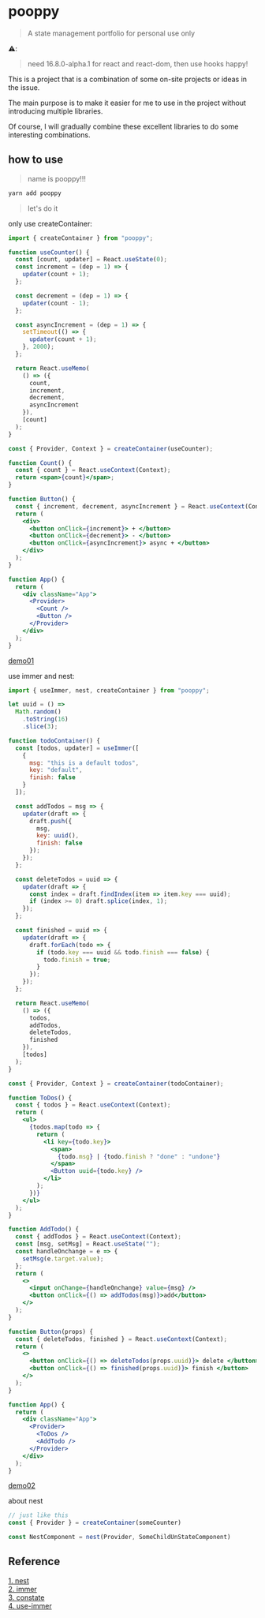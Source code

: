 # pooppy

> A state management portfolio for personal use only

⚠️:

> need 16.8.0-alpha.1 for react and react-dom, then use hooks happy!

This is a project that is a combination of some on-site projects or ideas in the issue. 

The main purpose is to make it easier for me to use in the project without introducing multiple libraries. 

Of course, I will gradually combine these excellent libraries to do some interesting combinations.

## how to use

> name is pooppy!!!

```js
yarn add pooppy
```

> let's do it

only use createContainer:

```jsx
import { createContainer } from "pooppy";

function useCounter() {
  const [count, updater] = React.useState(0);
  const increment = (dep = 1) => {
    updater(count + 1);
  };

  const decrement = (dep = 1) => {
    updater(count - 1);
  };

  const asyncIncrement = (dep = 1) => {
    setTimeout(() => {
      updater(count + 1);
    }, 2000);
  };

  return React.useMemo(
    () => ({
      count,
      increment,
      decrement,
      asyncIncrement
    }),
    [count]
  );
}

const { Provider, Context } = createContainer(useCounter);

function Count() {
  const { count } = React.useContext(Context);
  return <span>{count}</span>;
}

function Button() {
  const { increment, decrement, asyncIncrement } = React.useContext(Context);
  return (
    <div>
      <button onClick={increment}> + </button>
      <button onClick={decrement}> - </button>
      <button onClick={asyncIncrement}> async + </button>
    </div>
  );
}

function App() {
  return (
    <div className="App">
      <Provider>
        <Count />
        <Button />
      </Provider>
    </div>
  );
}
```

[demo01](https://codesandbox.io/s/yw98wxmozx)

use immer and nest:

```jsx
import { useImmer, nest, createContainer } from "pooppy";

let uuid = () =>
  Math.random()
    .toString(16)
    .slice(3);

function todoContainer() {
  const [todos, updater] = useImmer([
    {
      msg: "this is a default todos",
      key: "default",
      finish: false
    }
  ]);

  const addTodos = msg => {
    updater(draft => {
      draft.push({
        msg,
        key: uuid(),
        finish: false
      });
    });
  };

  const deleteTodos = uuid => {
    updater(draft => {
      const index = draft.findIndex(item => item.key === uuid);
      if (index >= 0) draft.splice(index, 1);
    });
  };

  const finished = uuid => {
    updater(draft => {
      draft.forEach(todo => {
        if (todo.key === uuid && todo.finish === false) {
          todo.finish = true;
        }
      });
    });
  };

  return React.useMemo(
    () => ({
      todos,
      addTodos,
      deleteTodos,
      finished
    }),
    [todos]
  );
}

const { Provider, Context } = createContainer(todoContainer);

function ToDos() {
  const { todos } = React.useContext(Context);
  return (
    <ul>
      {todos.map(todo => {
        return (
          <li key={todo.key}>
            <span>
              {todo.msg} | {todo.finish ? "done" : "undone"}
            </span>
            <Button uuid={todo.key} />
          </li>
        );
      })}
    </ul>
  );
}

function AddTodo() {
  const { addTodos } = React.useContext(Context);
  const [msg, setMsg] = React.useState("");
  const handleOnchange = e => {
    setMsg(e.target.value);
  };
  return (
    <>
      <input onChange={handleOnchange} value={msg} />
      <button onClick={() => addTodos(msg)}>add</button>
    </>
  );
}

function Button(props) {
  const { deleteTodos, finished } = React.useContext(Context);
  return (
    <>
      <button onClick={() => deleteTodos(props.uuid)}> delete </button>
      <button onClick={() => finished(props.uuid)}> finish </button>
    </>
  );
}

function App() {
  return (
    <div className="App">
      <Provider>
        <ToDos />
        <AddTodo />
      </Provider>
    </div>
  );
}
```

[demo02](https://codesandbox.io/s/32vz8mnkq6)

about nest

```jsx
// just like this
const { Provider } = createContainer(someCounter)

const NestComponent = nest(Provider, SomeChildUnStateComponent)
```

## Reference

[1. nest](https://github.com/diegohaz/constate/issues/61#issuecomment-447558713)</br>
[2. immer](https://github.com/mweststrate/immer)</br>
[3. constate](https://github.com/diegohaz/constate)</br>
[4. use-immer](https://github.com/mweststrate/use-immer/blob/master/index.js)</br>